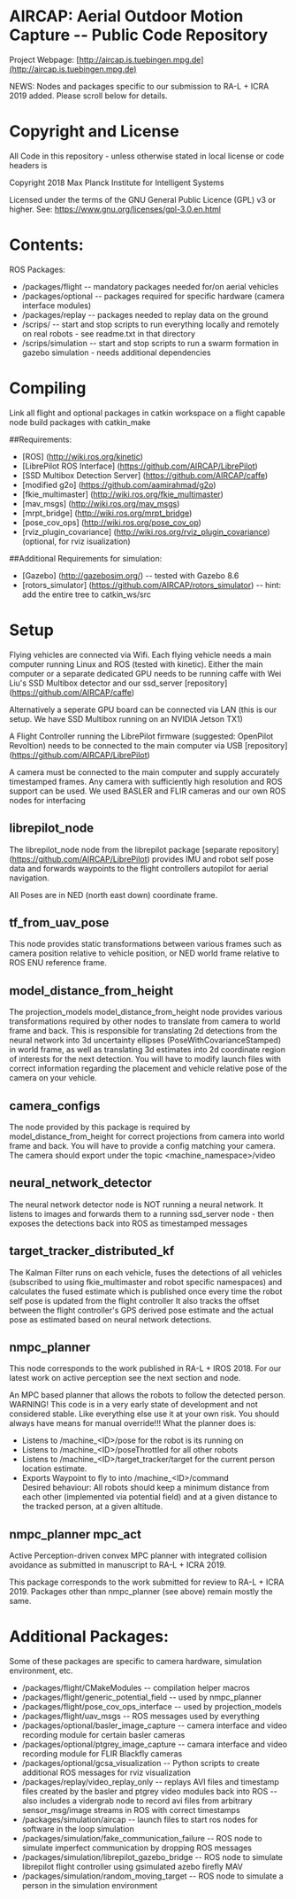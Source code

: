 AIRCAP: Aerial Outdoor Motion Capture --  Public Code Repository
=================================================================

Project Webpage: [http://aircap.is.tuebingen.mpg.de](http://aircap.is.tuebingen.mpg.de)

NEWS:  Nodes and packages specific to our submission to RA-L + ICRA 2019 added. Please scroll below for details.

# Copyright and License

All Code in this repository - unless otherwise stated in local license or code headers is

Copyright 2018 Max Planck Institute for Intelligent Systems

Licensed under the terms of the GNU General Public Licence (GPL) v3 or higher.
See: https://www.gnu.org/licenses/gpl-3.0.en.html


# Contents:

ROS Packages:

* /packages/flight -- mandatory packages needed for/on aerial vehicles
* /packages/optional -- packages required for specific hardware (camera interface modules)
* /packages/replay -- packages needed to replay data on the ground
* /scrips/ -- start and stop scripts to run everything locally and remotely on real robots - see readme.txt in that directory
* /scrips/simulation -- start and stop scripts to run a swarm formation in gazebo simulation - needs additional dependencies


# Compiling
Link all flight and optional packages in catkin workspace on a flight capable node
build packages with catkin_make

##Requirements:
* [ROS] (http://wiki.ros.org/kinetic) 
* [LibrePilot ROS Interface] (https://github.com/AIRCAP/LibrePilot)
* [SSD Multibox Detection Server] (https://github.com/AIRCAP/caffe)
* [modified g2o] (https://github.com/aamirahmad/g2o)
* [fkie_multimaster] (http://wiki.ros.org/fkie_multimaster)
* [mav_msgs] (http://wiki.ros.org/mav_msgs)
* [mrpt_bridge] (http://wiki.ros.org/mrpt_bridge)
* [pose_cov_ops] (http://wiki.ros.org/pose_cov_op)
* [rviz_plugin_covariance] (http://wiki.ros.org/rviz_plugin_covariance) (optional, for rviz isualization)

##Additional Requirements for simulation:
* [Gazebo] (http://gazebosim.org/) -- tested with Gazebo 8.6
* [rotors_simulator] (https://github.com/AIRCAP/rotors_simulator) -- hint: add the entire tree to catkin_ws/src

# Setup

Flying vehicles are connected via Wifi. Each flying vehicle needs a main
computer running Linux and ROS (tested with kinetic).  Either the main computer
or a separate dedicated GPU needs to be running caffe with Wei Liu's SSD
Multibox detector and our ssd_server [repository]
(https://github.com/AIRCAP/caffe)

Alternatively a seperate GPU board can be connected via LAN (this is our setup.
We have SSD Multibox running on an NVIDIA Jetson TX1)

A Flight Controller running the LibrePilot firmware (suggested: OpenPilot
Revoltion) needs to be connected to the main computer via USB [repository]
(https://github.com/AIRCAP/LibrePilot)

A camera must be connected to the main computer and supply accurately
timestamped frames. Any camera with sufficiently high resolution and ROS
support can be used. We used BASLER and FLIR cameras and our own ROS nodes for
interfacing

## librepilot_node

The librepilot_node node from the librepilot package [separate repository]
(https://github.com/AIRCAP/LibrePilot) provides IMU and robot self pose data
and forwards waypoints to the flight controllers autopilot for aerial
navigation.

All Poses are in NED (north east down) coordinate frame.

## tf_from_uav_pose

This node provides static transformations between various frames such as camera
position relative to vehicle position, or NED world frame relative to ROS ENU
reference frame.


## model_distance_from_height

The projection_models model_distance_from_height node provides various
transformations required by other nodes to translate from camera to world frame
and back. This is responsible for translating 2d detections from the neural
network into 3d uncertainty ellipses (PoseWithCovarianceStamped) in world
frame, as well as translating 3d estimates into 2d coordinate region of
interests for the next detection.  You will have to modify launch files with
correct information regarding the placement and vehicle relative pose of the
camera on your vehicle.

## camera_configs

The node provided by this package is required by model_distance_from_height for
correct projections from camera into world frame and back.  You will have to
provide a config matching your camera. The camera should export under the topic
&lt;machine_namespace&gt;/video

## neural_network_detector

The neural network detector node is NOT running a neural network. It listens to
images and forwards them to a running ssd_server node - then exposes the
detections back into ROS as timestamped messages

## target_tracker_distributed_kf

The Kalman Filter runs on each vehicle, fuses the detections of all vehicles
(subscribed to using fkie_multimaster and robot specific namespaces) and
calculates the fused estimate which is published once every time the robot self
pose is updated from the flight controller It also tracks the offset between
the flight controller's GPS derived pose estimate and the actual pose as
estimated based on neural network detections.

## nmpc_planner 
This node corresponds to the work published in RA-L + IROS 2018. For our latest work on active perception see the next section and node.

An MPC based planner that allows the robots to follow the detected person.
WARNING! This code is in a very early state of development and not considered stable.
Like everything else use it at your own risk. You should always have means for manual override!!!
What the planner does is:
 * Listens to /machine_&lt;ID&gt;/pose for the robot is its running on
 * Listens to /machine_&lt;ID&gt;/poseThrottled for all other robots
 * Listens to /machine_&lt;ID&gt;/target_tracker/target for the current person location estimate.
 * Exports Waypoint to fly to into /machine_&lt;ID&gt;/command <br/>
Desired behaviour: All robots should keep a minimum distance from each other (implemented via potential field) and
at a given distance to the tracked person, at a given altitude.

## nmpc_planner mpc_act

Active Perception-driven convex MPC planner with integrated collision avoidance as submitted in manuscript to RA-L + ICRA 2019.

This package corresponds to the work submitted for review to RA-L + ICRA 2019. Packages other than nmpc_planner (see above) remain mostly the same.

# Additional Packages:

Some of these packages are specific to camera hardware, simulation environment, etc.

* /packages/flight/CMakeModules -- compilation helper macros
* /packages/flight/generic_potential_field -- used by nmpc_planner
* /packages/flight/pose_cov_ops_interface -- used by projection_models
* /packages/flight/uav_msgs -- ROS messages used by everything
* /packages/optional/basler_image_capture -- camera interface and video recording module for certain basler cameras
* /packages/optional/ptgrey_image_capture -- camara interface and video recording module for FLIR Blackfly cameras
* /packages/optional/gcsa_visualization -- Python scripts to create additional ROS messages for rviz visualization
* /packages/replay/video_replay_only -- replays AVI files and timestamp files created by the basler and ptgrey video modules back into ROS -- also includes a vidergrab node to record avi files from arbitrary sensor_msg/image streams in ROS with correct timestamps
* /packages/simulation/aircap -- launch files to start ros nodes for software in the loop simulation
* /packages/simulation/fake_communication_failure -- ROS node to simulate imperfect communication by dropping ROS messages
* /packages/simulation/librepilot_gazebo_bridge -- ROS node to simulate librepilot flight controller using gsimulated azebo firefly MAV
* /packages/simulation/random_moving_target -- ROS node to simulate a person in the simulation environment


